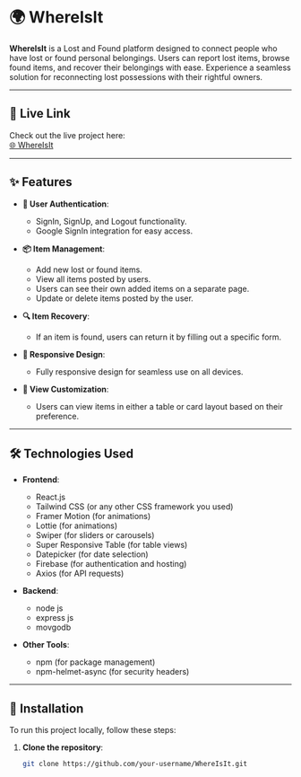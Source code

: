 # 🌍 WhereIsIt

**WhereIsIt** is a Lost and Found platform designed to connect people who have lost or found personal belongings. Users can report lost items, browse found items, and recover their belongings with ease. Experience a seamless solution for reconnecting lost possessions with their rightful owners.

---

## 🔗 Live Link

Check out the live project here:  
[🌐 WhereIsIt](https://lost-and-found-df2f9.web.app/)

---

## ✨ Features

- **🔐 User Authentication**:
  - SignIn, SignUp, and Logout functionality.
  - Google SignIn integration for easy access.

- **📦 Item Management**:
  - Add new lost or found items.
  - View all items posted by users.
  - Users can see their own added items on a separate page.
  - Update or delete items posted by the user.

- **🔍 Item Recovery**:
  - If an item is found, users can return it by filling out a specific form.

- **📱 Responsive Design**:
  - Fully responsive design for seamless use on all devices.

- **🎨 View Customization**:
  - Users can view items in either a table or card layout based on their preference.

---

## 🛠️ Technologies Used

- **Frontend**:
  - React.js
  - Tailwind CSS (or any other CSS framework you used)
  - Framer Motion (for animations)
  - Lottie (for animations)
  - Swiper (for sliders or carousels)
  - Super Responsive Table (for table views)
  - Datepicker (for date selection)
  - Firebase (for authentication and hosting)
  - Axios (for API requests)
    
- **Backend**:
  - node js
  - express js
  - movgodb

- **Other Tools**:
  - npm (for package management)
  - npm-helmet-async (for security headers)

---

## 🚀 Installation

To run this project locally, follow these steps:

1. **Clone the repository**:
   ```bash
   git clone https://github.com/your-username/WhereIsIt.git
